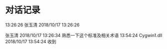 # 对话记录

13:26:26
张玉清 2018/10/17 13:26:26


张玉清 2018/10/17 13:26:34
熟悉一下这个标准及相关术语
13:54:24
Cygwin1.dll 2018/10/17 13:54:24
收到